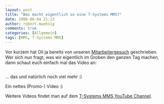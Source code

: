 ```yaml
---
layout: post
title: "Was macht eigentlich so eine T-Systems MMS?"
date: 2008-06-04 21:13
author: robert.muehsig
comments: true
categories: [Allgemein]
tags: [MMS, T-Systems MMS]
---
```

<p>Vor kurzem hat Oli ja bereits von unseren <a href="http://code-inside.de/blog/2008/05/19/jobs-jobs-jobs/">Mitarbeitergesuch</a> geschrieben. Wer sich nun fragt, was wir eigentlich im Groben den ganzen Tag machen, dann schaut euch einfach mal das Video an:</p> <div class="wlWriterSmartContent" id="scid:5737277B-5D6D-4f48-ABFC-DD9C333F4C5D:edb6ee96-a2b9-4645-956b-b025033c4eae" style="padding-right: 0px; display: inline; padding-left: 0px; padding-bottom: 0px; margin: 0px; padding-top: 0px"><div id="465b91a8-fcb8-40c1-a1ba-e3a9f003e5ed" style="margin: 0px; padding: 0px; display: inline;"><div><a href="http://www.youtube.com/watch?v=011UA_AmzWs" target="_new"><img src="{{BASE_PATH}}/assets/wp-images/video438e357717fb.jpg" galleryimg="no" onload="var downlevelDiv = document.getElementById('465b91a8-fcb8-40c1-a1ba-e3a9f003e5ed'); downlevelDiv.innerHTML = &quot;&lt;div&gt;&lt;object width=\&quot;425\&quot; height=\&quot;350\&quot;&gt;&lt;param name=\&quot;movie\&quot; value=\&quot;http://www.youtube.com/v/011UA_AmzWs\&quot;&gt;&lt;\/param&gt;&lt;param name=\&quot;wmode\&quot; value=\&quot;transparent\&quot;&gt;&lt;\/param&gt;&lt;embed src=\&quot;http://www.youtube.com/v/011UA_AmzWs\&quot; type=\&quot;application/x-shockwave-flash\&quot; wmode=\&quot;transparent\&quot; width=\&quot;425\&quot; height=\&quot;350\&quot;&gt;&lt;\/embed&gt;&lt;\/object&gt;&lt;\/div&gt;&quot;;" alt=""></a></div></div></div> <p>... das und natürlich noch viel mehr :)</p> <p>Ein nettes (Promo-) Video :)</p> <p>Weitere Videos findet man auf dem <a href="http://www.youtube.com/user/TSystemsMMS">T-Systems MMS YouTube Channel</a>.</p>
